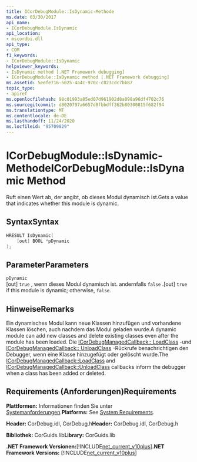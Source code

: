 ```yaml
---
title: ICorDebugModule::IsDynamic-Methode
ms.date: 03/30/2017
api_name:
- ICorDebugModule.IsDynamic
api_location:
- mscordbi.dll
api_type:
- COM
f1_keywords:
- ICorDebugModule::IsDynamic
helpviewer_keywords:
- IsDynamic method [.NET Framework debugging]
- ICorDebugModule::IsDynamic method [.NET Framework debugging]
ms.assetid: 5eefe716-5025-4a4c-970c-c823cdc7bb87
topic_type:
- apiref
ms.openlocfilehash: 98c01993a85ed07d961902d8a098a96df4702c76
ms.sourcegitcommit: d8020797a6657d0fbbdff362b80300815f682f94
ms.translationtype: MT
ms.contentlocale: de-DE
ms.lasthandoff: 11/24/2020
ms.locfileid: "95709829"
---
```

# <a name="icordebugmoduleisdynamic-method"></a><span data-ttu-id="2494b-102">ICorDebugModule::IsDynamic-Methode</span><span class="sxs-lookup"><span data-stu-id="2494b-102">ICorDebugModule::IsDynamic Method</span></span>

<span data-ttu-id="2494b-103">Ruft einen Wert ab, der angibt, ob dieses Modul dynamisch ist.</span><span class="sxs-lookup"><span data-stu-id="2494b-103">Gets a value that indicates whether this module is dynamic.</span></span>  
  
## <a name="syntax"></a><span data-ttu-id="2494b-104">Syntax</span><span class="sxs-lookup"><span data-stu-id="2494b-104">Syntax</span></span>  
  
```cpp  
HRESULT IsDynamic(  
    [out] BOOL *pDynamic  
);  
```  
  
## <a name="parameters"></a><span data-ttu-id="2494b-105">Parameter</span><span class="sxs-lookup"><span data-stu-id="2494b-105">Parameters</span></span>  

 `pDynamic`  
 <span data-ttu-id="2494b-106">[out] `true` , wenn dieses Modul dynamisch ist. andernfalls `false` .</span><span class="sxs-lookup"><span data-stu-id="2494b-106">[out] `true` if this module is dynamic; otherwise, `false`.</span></span>  
  
## <a name="remarks"></a><span data-ttu-id="2494b-107">Hinweise</span><span class="sxs-lookup"><span data-stu-id="2494b-107">Remarks</span></span>  

 <span data-ttu-id="2494b-108">Ein dynamisches Modul kann neue Klassen hinzufügen und vorhandene Klassen löschen, auch nachdem das Modul geladen wurde.</span><span class="sxs-lookup"><span data-stu-id="2494b-108">A dynamic module can add new classes and delete existing classes even after the module has been loaded.</span></span> <span data-ttu-id="2494b-109">Die [ICorDebugManagedCallback:: LoadClass](icordebugmanagedcallback-loadclass-method.md) -und [ICorDebugManagedCallback:: UnloadClass](icordebugmanagedcallback-unloadclass-method.md) -Rückrufe benachrichtigen den Debugger, wenn eine Klasse hinzugefügt oder gelöscht wurde.</span><span class="sxs-lookup"><span data-stu-id="2494b-109">The [ICorDebugManagedCallback::LoadClass](icordebugmanagedcallback-loadclass-method.md) and [ICorDebugManagedCallback::UnloadClass](icordebugmanagedcallback-unloadclass-method.md) callbacks inform the debugger when a class has been added or deleted.</span></span>  
  
## <a name="requirements"></a><span data-ttu-id="2494b-110">Requirements (Anforderungen)</span><span class="sxs-lookup"><span data-stu-id="2494b-110">Requirements</span></span>  

 <span data-ttu-id="2494b-111">**Plattformen:** Informationen finden Sie unter [Systemanforderungen](../../get-started/system-requirements.md).</span><span class="sxs-lookup"><span data-stu-id="2494b-111">**Platforms:** See [System Requirements](../../get-started/system-requirements.md).</span></span>  
  
 <span data-ttu-id="2494b-112">**Header:** CorDebug.idl, CorDebug.h</span><span class="sxs-lookup"><span data-stu-id="2494b-112">**Header:** CorDebug.idl, CorDebug.h</span></span>  
  
 <span data-ttu-id="2494b-113">**Bibliothek:** CorGuids.lib</span><span class="sxs-lookup"><span data-stu-id="2494b-113">**Library:** CorGuids.lib</span></span>  
  
 <span data-ttu-id="2494b-114">**.NET Framework Versionen:**[!INCLUDE[net_current_v10plus](../../../../includes/net-current-v10plus-md.md)]</span><span class="sxs-lookup"><span data-stu-id="2494b-114">**.NET Framework Versions:** [!INCLUDE[net_current_v10plus](../../../../includes/net-current-v10plus-md.md)]</span></span>
